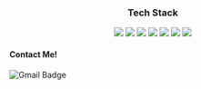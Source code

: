 
<h3 align="center">  Tech Stack </h3>

<p align="center">
<img src="https://img.shields.io/badge/CSS-1572B6?style=flat-square&logo=css3&logoColor=white" /> 
<img src="https://img.shields.io/badge/HTML-E34F26?style=flat-square&logo=html5&logoColor=white" /> 
<img src="https://img.shields.io/badge/JavaScript-F7DF1E?style=flat-square&logo=JavaScript&logoColor=white" />
<img src="https://img.shields.io/badge/Vue.js-4FC08D?style=flat-square&logo=vue.js&logoColor=white"/>
<img src="https://img.shields.io/badge/React-61DAFB?style=flat-square&logo=React&logoColor=white"/>
<img src="https://img.shields.io/badge/Python-3776AB?style=flat-square&logo=Python&logoColor=white"/>
<img src="https://img.shields.io/badge/Android-34A853?style=flat-square&logo=Android&logoColor=white"/>
</p>

#### Contact Me!    
![Gmail Badge](https://img.shields.io/badge/Gmail-d14836?style=flat-square&logo=Gmail&logoColor=white&link=mailto:ileok.dev@gamil.com)
